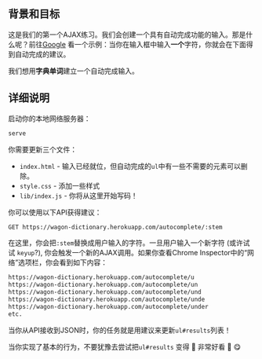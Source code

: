 ## 背景和目标

这是我们的第一个AJAX练习。我们会创建一个具有自动完成功能的输入。那是什么呢？前往[Google](https://www.google.com/) 看一个示例：当你在输入框中输入**一个**字符，你就会在下面得到自动完成的建议。

我们想用**字典单词**建立一个自动完成输入。

## 详细说明

启动你的本地网络服务器：

```bash
serve
```

你需要更新三个文件：

- `index.html` - 输入已经就位，但自动完成的`ul`中有一些不需要的元素可以删除。
- `style.css` - 添加一些样式
- `lib/index.js` - 你将从这里开始写码！

你可以使用以下API获得建议：

```bash
GET https://wagon-dictionary.herokuapp.com/autocomplete/:stem
```

在这里，你会把`:stem`替换成用户输入的字符。一旦用户输入一个新字符 (或许试试 `keyup`?), 你会触发一个新的AJAX调用。如果你查看Chrome Inspector中的“网络”选项栏，你会看到如下内容：

```bash
https://wagon-dictionary.herokuapp.com/autocomplete/u
https://wagon-dictionary.herokuapp.com/autocomplete/un
https://wagon-dictionary.herokuapp.com/autocomplete/und
https://wagon-dictionary.herokuapp.com/autocomplete/unde
https://wagon-dictionary.herokuapp.com/autocomplete/under
etc.
```

当你从API接收到JSON时，你的任务就是用建议来更新`ul#results`列表！

当你实现了基本的行为，不要犹豫去尝试把`ul#results` 变得 🎨 非常好看 🎨 😋
